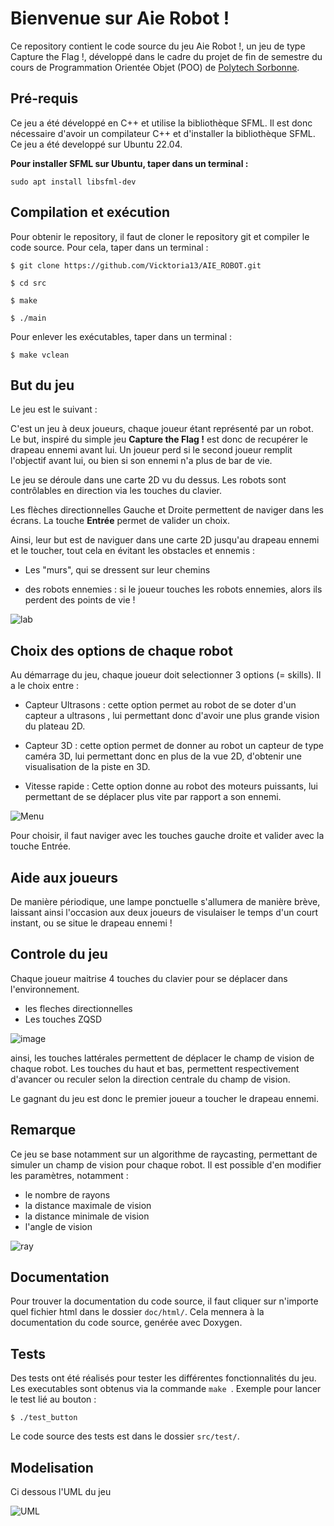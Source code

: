 # Bienvenue sur Aie Robot !

Ce repository contient le code source du jeu Aie Robot !, un jeu de type Capture the Flag !, développé dans le cadre du projet de fin de semestre du cours de Programmation Orientée Objet (POO) de [Polytech Sorbonne](https://www.polytech.sorbonne-universite.fr/formations/robotique).


## Pré-requis
Ce jeu a été développé en C++ et utilise la bibliothèque SFML. Il est donc nécessaire d'avoir un compilateur C++ et d'installer la bibliothèque SFML. Ce jeu a été developpé sur Ubuntu 22.04.

**Pour installer SFML sur Ubuntu, taper dans un terminal :**

 ```sudo apt install libsfml-dev```


## Compilation et exécution
Pour obtenir le repository, il faut de cloner le repository git et compiler le code source. Pour cela, taper dans un terminal :

```$ git clone https://github.com/Vicktoria13/AIE_ROBOT.git ```

```$ cd src ```

```$ make ```

```$ ./main```

Pour enlever les exécutables, taper dans un terminal :

```$ make vclean```


## But du jeu

Le jeu est le suivant :

C'est un jeu à deux joueurs, chaque joueur étant représenté par un robot. Le but, inspiré du simple jeu __Capture the Flag !__ est donc de recupérer le drapeau
ennemi avant lui. Un joueur perd si le second joueur remplit l'objectif avant lui, ou bien si son ennemi n'a plus de bar de vie.
 
Le jeu se déroule dans une carte 2D vu du dessus. Les robots sont contrôlables en direction via les touches du clavier.

Les flèches directionnelles Gauche et Droite permettent de naviger dans les écrans. La touche **Entrée** permet de valider un choix.

Ainsi, leur but est de naviguer dans une carte 2D jusqu'au drapeau ennemi et le toucher, tout cela en évitant les obstacles et ennemis :

- Les "murs", qui se dressent sur leur chemins

- des robots ennemies : si le joueur touches les robots ennemies, alors ils perdent des points de vie !

![lab](Images/fonctionnement.gif)

## Choix des options de chaque robot

Au démarrage du jeu, chaque joueur doit selectionner 3 options (= skills). Il a le choix entre :

- Capteur Ultrasons : cette option permet au robot de se doter d'un capteur a ultrasons , lui permettant donc d'avoir une plus grande
vision du plateau 2D.

- Capteur 3D : cette option permet de donner au robot un capteur de type caméra 3D, lui permettant donc en plus de la vue 2D, d'obtenir une visualisation de la piste en 3D.

- Vitesse rapide : Cette option donne au robot des moteurs puissants, lui permettant de se déplacer plus vite par rapport a son ennemi.



![Menu](Images/Menu.png) 

Pour choisir, il faut naviger avec les touches gauche droite et valider avec la touche Entrée.

## Aide aux joueurs

De manière périodique, une lampe ponctuelle s'allumera de manière brève, laissant ainsi l'occasion aux deux joueurs de visulaiser le temps d'un court instant, ou se situe le drapeau ennemi !


## Controle du jeu

Chaque joueur maitrise 4 touches du clavier pour se déplacer dans l'environnement.

- les fleches directionnelles
- Les touches ZQSD

![image](Images/keyBoardControl.png)

ainsi, les touches lattérales permettent de déplacer le champ de vision de chaque robot. Les touches du haut et bas, permettent respectivement d'avancer ou reculer selon la direction centrale du champ de vision.

Le gagnant du jeu est donc le premier joueur a toucher le drapeau ennemi.


## Remarque

Ce jeu se base notamment sur un algorithme de raycasting, permettant de simuler un champ de vision pour chaque robot. Il est possible d'en modifier les paramètres, notamment :

* le nombre de rayons
* la distance maximale de vision
* la distance minimale de vision
* l'angle de vision


![ray](Images/raycast.png)


## Documentation

Pour trouver la documentation du code source, il faut cliquer sur n'importe quel fichier html dans le dossier ```doc/html/```. Cela mennera à la documentation du code source, genérée avec Doxygen.

## Tests

Des tests ont été réalisés pour tester les différentes fonctionnalités du jeu. Les executables sont obtenus
via la commande ```make ```. Exemple pour lancer le test lié au bouton :
    
```$ ./test_button```

Le code source des tests est dans le dossier ```src/test/```.

## Modelisation 

Ci dessous l'UML du jeu

![UML](AieRobotUML.png)